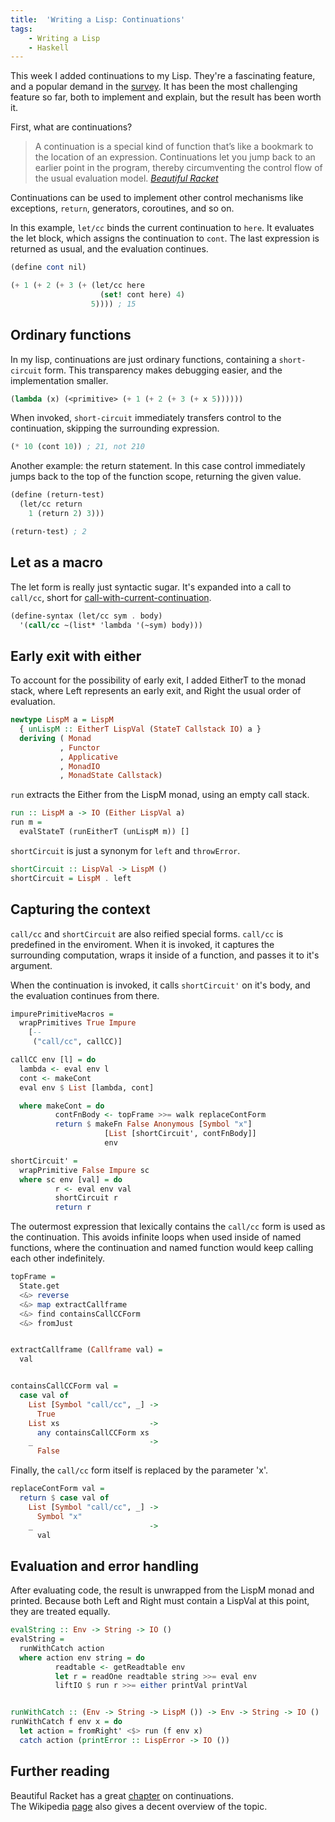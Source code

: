 ```yaml
---
title:  'Writing a Lisp: Continuations'
tags:
    - Writing a Lisp
    - Haskell
---
```


This week I added continuations to my Lisp.
They're a fascinating feature, and a popular demand in the [survey](http://reinvanderwoerd.nl/blog/2017/04/24/writing-a-lisp-help-me-decide-what-to-tackle-next/).
It has been the most challenging feature so far, both to implement and explain, but the result has been worth it.

<!-- more -->

First, what are continuations?

> A con­tin­u­a­tion is a spe­cial kind of func­tion that’s like a book­mark to the loca­tion of an expres­sion. Con­tin­u­a­tions let you jump back to an ear­lier point in the pro­gram, thereby cir­cum­vent­ing the con­trol flow of the usual eval­u­a­tion model. <cite>[Beautiful Racket](http://beautifulracket.com/explainer/continuations.html)</cite>

Continuations can be used to implement other control mechanisms like exceptions, `return`, generators, coroutines, and so on.

In this example, `let/cc` binds the current continuation to `here`.
It evaluates the let block, which assigns the continuation to `cont`.
The last expression is returned as usual, and the evaluation continues.

```scheme
(define cont nil)

(+ 1 (+ 2 (+ 3 (+ (let/cc here
                    (set! cont here) 4)
                  5)))) ; 15
```

## Ordinary functions
In my lisp, continuations are just ordinary functions, containing a `short-circuit` form.
This transparency makes debugging easier, and the implementation smaller.

```scheme
(lambda (x) (<primitive> (+ 1 (+ 2 (+ 3 (+ x 5))))))
```

When invoked, `short-circuit` immediately transfers control to the continuation, skipping the surrounding expression.

```scheme
(* 10 (cont 10)) ; 21, not 210
```


Another example: the return statement.
In this case control immediately jumps back to the top of the function scope, returning the given value.

```scheme
(define (return-test)
  (let/cc return
    1 (return 2) 3)))

(return-test) ; 2
```


## Let as a macro

The let form is really just syntactic sugar.
It's expanded into a call to `call/cc`, short for [call-with-current-continuation](https://en.wikipedia.org/wiki/Call-with-current-continuation).

```scheme
(define-syntax (let/cc sym . body)
  '(call/cc ~(list* 'lambda '(~sym) body)))
```


## Early exit with either

To account for the possibility of early exit, I added EitherT to the monad stack, where
Left represents an early exit, and Right the usual order of evaluation.

```haskell
newtype LispM a = LispM
  { unLispM :: EitherT LispVal (StateT Callstack IO) a }
  deriving ( Monad
           , Functor
           , Applicative
           , MonadIO
           , MonadState Callstack)

```

`run` extracts the Either from the LispM monad, using an empty call stack.

```haskell
run :: LispM a -> IO (Either LispVal a)
run m =
  evalStateT (runEitherT (unLispM m)) []
```

`shortCircuit` is just a synonym for `left` and `throwError`.

```haskell
shortCircuit :: LispVal -> LispM ()
shortCircuit = LispM . left
```

## Capturing the context

`call/cc` and `shortCircuit` are also reified special forms.
`call/cc` is predefined in the enviroment.
When it is invoked, it captures the surrounding computation, wraps it inside of a function,
and passes it to it's argument.

When the continuation is invoked, it calls `shortCircuit'` on it's body, and the evaluation continues from there.

```haskell
impurePrimitiveMacros =
  wrapPrimitives True Impure
    [--
     ("call/cc", callCC)]

callCC env [l] = do
  lambda <- eval env l
  cont <- makeCont
  eval env $ List [lambda, cont]

  where makeCont = do
          contFnBody <- topFrame >>= walk replaceContForm
          return $ makeFn False Anonymous [Symbol "x"]
                     [List [shortCircuit', contFnBody]]
                     env

shortCircuit' =
  wrapPrimitive False Impure sc
  where sc env [val] = do
          r <- eval env val
          shortCircuit r
          return r

```

The outermost expression that lexically contains the `call/cc` form is used as the continuation.
This avoids infinite loops when used inside of named functions, where the continuation and named function would keep calling each other indefinitely.

```haskell
topFrame =
  State.get
  <&> reverse
  <&> map extractCallframe
  <&> find containsCallCCForm
  <&> fromJust


extractCallframe (Callframe val) =
  val


containsCallCCForm val =
  case val of
    List [Symbol "call/cc", _] ->
      True
    List xs                    ->
      any containsCallCCForm xs
    _                          ->
      False
```

Finally, the `call/cc` form itself is replaced by the parameter 'x'.

```haskell
replaceContForm val =
  return $ case val of
    List [Symbol "call/cc", _] ->
      Symbol "x"
    _                          ->
      val
```

## Evaluation and error handling

After evaluating code, the result is unwrapped from the LispM monad and printed.
Because both Left and Right must contain a LispVal at this point, they are treated equally.

```haskell
evalString :: Env -> String -> IO ()
evalString =
  runWithCatch action
  where action env string = do
          readtable <- getReadtable env
          let r = readOne readtable string >>= eval env
          liftIO $ run r >>= either printVal printVal


runWithCatch :: (Env -> String -> LispM ()) -> Env -> String -> IO ()
runWithCatch f env x = do
  let action = fromRight' <$> run (f env x)
  catch action (printError :: LispError -> IO ())
```

## Further reading
Beautiful Racket has a great [chapter](http://beautifulracket.com/explainer/continuations.html) on continuations. <br/>
The Wikipedia [page](https://en.wikipedia.org/wiki/Continuation) also gives a decent overview of the topic.
